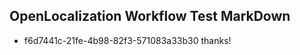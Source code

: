 ## OpenLocalization Workflow Test MarkDown
* f6d7441c-21fe-4b98-82f3-571083a33b30 
thanks!<!--HONumber=Mar16_HO2-->
